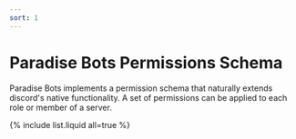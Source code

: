 ```yaml
---
sort: 1
---
```


# Paradise Bots Permissions Schema

Paradise Bots implements a permission schema that naturally extends discord's native functionality. A set of permissions can be applied to each role or member of a server.

{% include list.liquid all=true %}
